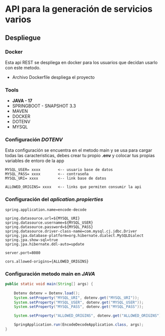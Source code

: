 # API para la generación de servicios varios

## Despliegue

### Docker

Esta api REST se despliega en docker para los usuarios que 
decidan usarlo con este metodo.

* Archivo Dockerfile despliega el proyecto

### Tools

* __JAVA - 17__    
* SPRINGBOOT - SNAPSHOT 3.3
* MAVEN 
* DOCKER
* DOTENV
* MYSQL

### Configuración ___DOTENV___

Esta configuración se encuentra en el metodo main y se usa para cargar todas las 
caracteristicas, debes crear tu propio __.env__ y colocar tus
propias variables de entoro de la app

```properties
MYSQL_USER= xxxx        <-- usuario base de datos
MYSQL_PASS= xxxx        <-- contraseña
MYSQL_URI= xxxx         <-- link base de datos

ALLOWED_ORIGINS= xxxx   <-- links que permiten consumir la api
```

### Configuración del ___aplication.propierties___

```properties
spring.application.name=encode-decode

spring.datasource.url=${MYSQL_URI}
spring.datasource.username=${MYSQL_USER}
spring.datasource.password=${MYSQL_PASS}
spring.datasource.driver-class-name=com.mysql.cj.jdbc.Driver
spring.jpa.database-platform=org.hibernate.dialect.MySQLDialect
spring.jpa.show-sql=true
spring.jpa.hibernate.ddl-auto=update

server.port=8080

cors.allowed-origins={ALLOWED_ORIGINS}
```

### Configuración metodo main en ___JAVA___
```java
public static void main(String[] args) {
    
    Dotenv dotenv = Dotenv.load();
    System.setProperty("MYSQL_URI", dotenv.get("MYSQL_URI"));
    System.setProperty("MYSQL_USER", dotenv.get("MYSQL_USER"));
    System.setProperty("MYSQL_PASS", dotenv.get("MYSQL_PASS"));

    System.setProperty("ALLOWED_ORIGINS", dotenv.get("ALLOWED_ORIGINS"));

    SpringApplication.run(EncodeDecodeApplication.class, args);
}
```
